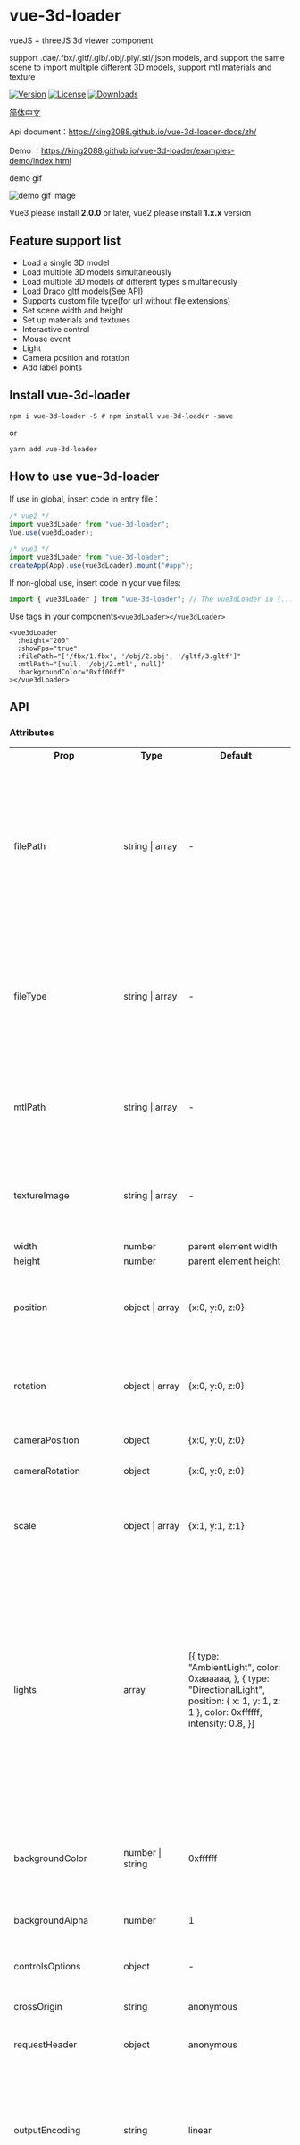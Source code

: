 # vue-3d-loader

vueJS + threeJS 3d viewer component.  

support .dae/.fbx/.gltf/.glb/.obj/.ply/.stl/.json models, and support the same scene to import multiple different 3D models, support mtl materials and texture

[![Version](https://img.shields.io/npm/v/vue-3d-loader.svg)](https://www.npmjs.com/package/vue-3d-loader) [![License](https://img.shields.io/npm/l/vue-3d-loader.svg)](https://www.npmjs.com/package/vue-3d-loader) [![Downloads](https://img.shields.io/npm/dt/vue-3d-loader.svg)](https://www.npmjs.com/package/vue-3d-loader)

[简体中文](./readme_CN.md)

Api document：<https://king2088.github.io/vue-3d-loader-docs/zh/>

Demo ：<https://king2088.github.io/vue-3d-loader/examples-demo/index.html>

demo gif

![demo gif image](./demo.gif)

Vue3 please install **2.0.0** or later, vue2 please install **1.x.x** version

## Feature support list

- Load a single 3D model
- Load multiple 3D models simultaneously
- Load multiple 3D models of different types simultaneously
- Load Draco gltf models(See API)
- Supports custom file type(for url without file extensions)
- Set scene width and height
- Set up materials and textures
- Interactive control
- Mouse event
- Light
- Camera position and rotation
- Add label points

## Install vue-3d-loader

```shell
npm i vue-3d-loader -S # npm install vue-3d-loader -save
```

or

```shell
yarn add vue-3d-loader
```

## How to use vue-3d-loader

If use in global, insert code in entry file：

```js
/* vue2 */
import vue3dLoader from "vue-3d-loader";
Vue.use(vue3dLoader);

/* vue3 */
import vue3dLoader from "vue-3d-loader";
createApp(App).use(vue3dLoader).mount("#app");
```

If non-global use, insert code in your vue files:

```js
import { vue3dLoader } from "vue-3d-loader"; // The vue3dLoader in {...}
```

Use tags in your components`<vue3dLoader></vue3dLoader>`

```vue
<vue3dLoader
  :height="200"
  :showFps="true"
  :filePath="['/fbx/1.fbx', '/obj/2.obj', '/gltf/3.gltf']"
  :mtlPath="[null, '/obj/2.mtl', null]"
  :backgroundColor="0xff00ff"
></vue3dLoader>
```

## API

### Attributes

<table>
<tr>
  <th>Prop</th>
  <th style="min-width:100px">Type</th>
  <th>Default</th>
  <th>Value</th>
  <th>Description</th>
</tr>
<tr>
  <td>
  filePath
  </td>
  <td>string | array</td>
  <td>-</td>
  <td>

  ```js
  const filePath = './models/tree.obj'
  /* or */
  const filePath = [
    './models/tree.obj', 
    './models/building.obj'
  ]
  ```

  </td>
  <td>
  
  File path, supports multiple files to be loaded together, note: If each file corresponds to a material, you need to set the material **mtlPath** as an array. The same is true for image textures, which need to be set to **textureImage** as an array
  </td>
</tr>
<tr>
  <td>
  fileType
  </td>
  <td>string | array</td>
  <td>-</td>
  <td>

  ```js
  const fileType = 'obj'
  /* or */
  const fileType = ['obj', 'gltf']
  ```

  </td>
  <td>
  
  File type is the 3d model(s) file extension, is used for filePath(http url) without file extensions. Is used together with filePath. If filePath is an array, this parameter must be an array.
  </td>
</tr>
<tr>
  <td>
  mtlPath
  </td>
  <td>string | array</td>
  <td>-</td>
  <td>

  ```js
  const mltPath = './models/tree.mlt'
  /* or */
  const mltPath = [
    './models/tree.mlt',
    './models/building.mlt'
  ]
  ```

  </td>
  <td>

  Material path, supports multiple materials to be loaded together, set this parameter to an array, you must set **filePath** to an array
  </td>
</tr>
<tr>
  <td>
  textureImage
  </td>
  <td>string | array</td>
  <td>-</td>
  <td>

  ```js
  const textureImage = './texture/tree.jpg'
  /* or */
  const textureImage = [
    './texture/tree.jpg',
    null, 
    './building.png'
  ]
  ```

  </td>
  <td>

  jpg/png texture, if is array, **filePath** must be set to an array
  </td>
</tr>
<tr>
  <td>
  width
  </td>
  <td>number</td>
  <td>parent element width</td>
  <td>100</td>
  <td>
  Scene width
  </td>
</tr>
<tr>
  <td>
  height
  </td>
  <td>number</td>
  <td>parent element height</td>
  <td>100</td>
  <td>
  Scene height
  </td>
</tr>
<tr>
  <td>
  position
  </td>
  <td>object | array</td>
  <td>{x:0, y:0, z:0}</td>
  <td>
  
  ```js
  const position = {x:0, y:0, z:0}
  // or
  const position = [
    {x:10, y:10, z:10},
    {x:50, y:50, z:50}
  ]
  ```

  </td>
  <td>
  Model position coordinates, position use array type when filePath is an array
  </td>
</tr>
<tr>
  <td>
  rotation
  </td>
  <td>object | array</td>
  <td>{x:0, y:0, z:0}</td>
  <td>
  
  ```js
  const rotation = {x:0, y:0, z:0}
  // or
  const rotation = [
    {x: 10, y:20, z:30},
    {x: 0, y: 16, z: 20}
  ]
  ```

  </td>
  <td>
  Model rotation coordinates, rotation use array type when filePath is an array
  </td>
</tr>
<tr>
  <td>
  cameraPosition
  </td>
  <td>object</td>
  <td>{x:0, y:0, z:0}</td>
  <td>
  
  ```js
  const cameraPosition = {x:0, y:0, z:0}
  ```

  </td>
  <td>
  Camera position coordinates
  </td>
</tr>
<tr>
  <td>
  cameraRotation
  </td>
  <td>object</td>
  <td>{x:0, y:0, z:0}</td>
  <td>
  
  ```js
  const cameraRotation = {x:0, y:0, z:0}
  ```

  </td>
  <td>
  Camera rotation coordinates
  </td>
</tr>
<tr>
  <td>
  scale
  </td>
  <td>object | array</td>
  <td>{x:1, y:1, z:1}</td>
  <td>
  
  ```js
  const scale = {x:1, y:2, z:1}
  // or
  const scale = [
    {x:1, y:2, z:1},
    {x:0.5, y:0.5, z:0.5}
  ]
  ```

  </td>
  <td>
  Model scale, scale use array type when filePath is an array
  </td>
</tr>
<tr>
  <td>
  lights
  </td>
  <td>array</td>
  <td>[{
        type: "AmbientLight",
        color: 0xaaaaaa,
      },
      {
        type: "DirectionalLight",
        position: { x: 1, y: 1, z: 1 },
        color: 0xffffff,
        intensity: 0.8,
      }]</td>
  <td>
  
  ```js
  const lights = [
    { 
      type: "AmbientLight", 
      color: "red", 
    }, 
    { 
      type: "DirectionalLight", 
      position: { x: 100, y: 10, z: 100 }, 
      color: "green", 
      intensity: 0.8, 
    }, 
    { 
      type: "PointLight", 
      color: "#000000", 
      position: { x: 200, y: -200, z: 100 }, 
      intensity: 1 
    }, 
    { 
      type: "HemisphereLight",
      skyColor: "#00FF00",
      groundColor: "#000000",
      position: { x: 200, y: -200, z: 100 }
    }
  ]
  ```

  </td>
  <td>
  Lights is array, type AmbientLight | DirectionalLight | PointLight | HemisphereLight
  </td>
</tr>
<tr>
  <td>
  backgroundColor
  </td>
  <td>number | string</td>
  <td>0xffffff</td>
  <td>
  
  ```js
  const bgColor = 0xff00ff
  /* or */
  const bgColor = 'red'
  /* or */
  const bgColor = '#000000'
  /* or */
  const bgColor = 'rgba(0, 0, 0, 0.5)'
  ```

  </td>
  <td>
  Scene background color
  </td>
</tr>
<tr>
  <td>
  backgroundAlpha
  </td>
  <td>number</td>
  <td>1</td>
  <td>
  
  ```js
  const bgAlpha = 0.5
  ```

  </td>
  <td>
  Background transparency. value range 0-1
  </td>
</tr>
<tr>
  <td>
  controlsOptions
  </td>
  <td>object</td>
  <td>-</td>
  <td>-</td>
  <td>

  Control parameter [OrbitControls Properties](https://threejs.org/docs/#examples/en/controls/OrbitControls)
  </td>
</tr>
<tr>
  <td>
  crossOrigin
  </td>
  <td>string</td>
  <td>anonymous</td>
  <td>anonymous | use-credentials</td>
  <td>
  Cross-domain configuration.
  </td>
</tr>
<tr>
  <td>
  requestHeader
  </td>
  <td>object</td>
  <td>anonymous</td>
  <td>
  
  ```js
  const headers = { 
    'Authorization': 'Bearer token'
  }
  ```

  </td>
  <td>
  Set request header.
  </td>
</tr>
<tr>
  <td>
  outputEncoding
  </td>
  <td>string</td>
  <td>linear</td>
  <td>linear or sRGB</td>
  <td>

  linear is LinearEncoding, sRGB is sRGBEncoding (sRGBEncoding can restore material color better).
  Renderer's output encoding [WebGLRenderer OutputEncoding](https://threejs.org/docs/index.html#api/en/renderers/WebGLRenderer.outputEncoding)
  </td>
</tr>
<tr>
  <td>
  webGLRendererOptions
  </td>
  <td>object</td>
  <td>{ antialias: true, alpha: true }</td>
  <td>-</td>
  <td>

  WebGLRenderer options [WebGLRenderer Parameters](https://threejs.org/docs/index.html#api/zh/renderers/WebGLRenderer)
  </td>
</tr>
<tr>
  <td>
  showFps
  </td>
  <td>boolean</td>
  <td>false</td>
  <td>-</td>
  <td>

  Show stats infomation
  </td>
</tr>
<tr>
  <td>
  clearScene
  </td>
  <td>boolean</td>
  <td>false</td>
  <td>-</td>
  <td>Clear scene</td>
</tr>
<tr>
  <td>
  parallelLoad
  </td>
  <td>boolean</td>
  <td>false</td>
  <td>-</td>
  <td>
  
  Enable/disable parallel load models (useful only for multi-model loading). **Use this attribute, the process event will be unpredictable**
  </td>
</tr>
<tr>
  <td>
  labels
  </td>
  <td>array</td>
  <td>-</td>
  <td>
  
  ```js
  const labels = [
    {
      image: "", 
      text: "", 
      textStyle: { 
        fontFamily: "Arial", 
        fontSize: 18, 
        fontWeight: "normal", 
        lineHeight: 1, 
        color: "#ffffff", 
        borderWidth: 8, 
        borderRadius: 4, 
        borderColor: "rgba(0,0,0,1)",
        backgroundColor: "rgba(0, 0, 0, 1)" 
      }, 
      position: {x:0, y:0, z:0}, 
      scale:{x:1, y:1, z:0}, 
      sid: null
    }
  ]
  ```

  </td>
  <td>
  
  Add an image/text label and set image to display the image label. Set text to display text labels. Text styles can be set using textStyle. For examples, see the [examples/add-label.vue](./src/examples/add-label.vue) file
  </td>
</tr>
<tr>
  <td>
  autoPlay
  </td>
  <td>boolean</td>
  <td>true</td>
  <td>-</td>
  <td>
  Play/stop the 3d model animations
  </td>
</tr>
<tr>
  <td>
  enableDraco
  </td>
  <td>boolean</td>
  <td>false</td>
  <td>-</td>
  <td>

  Load the Gltf Draco model, you need to enable Draco decryption. After the Draco decryption library is enabled, you need to [download Draco decryption library](https://github.com/king2088/vue-3d-loader/blob/master/public/assets/draco.7z) and put it into the default directory assets. The default directory is assets/draco/gltf/. If you want to change the default draco directory, use <i>dracoDir</i> parameter. [About draco and threeJS](https://threejs.org/docs/index.html?q=draco#examples/en/loaders/DRACOLoader)
  </td>
</tr>
<tr>
  <td>
  dracoDir
  </td>
  <td>string</td>
  <td>assets/draco/gltf/</td>
  <td>-</td>
  <td>
  Draco decryption library default directory, you can modified it.
  </td>
</tr>
<tr>
  <td>
  intersectRecursive
  </td>
  <td>boolean</td>
  <td>false</td>
  <td>-</td>
  <td>

  If true, it also checks all descendants. Otherwise it only checks intersection with the object.
  </td>
</tr>
<tr>
  <td>
  enableDamping
  </td>
  <td>boolean</td>
  <td>false</td>
  <td>-</td>
  <td>

  Set [enableDamping](https://threejs.org/docs/index.html#examples/zh/controls/OrbitControls.enableDamping) to true to enable damping (inertia), which can be used to give a sense of weight to the controls.
  </td>
</tr>
<tr>
  <td>
  dampingFactor
  </td>
  <td>number</td>
  <td>-</td>
  <td>-</td>
  <td>

  The damping inertia used if enableDamping is set to true. [dampingFactor](https://threejs.org/docs/index.html#examples/zh/controls/OrbitControls.dampingFactor)
  </td>
</tr>
<tr>
  <td>
  verticalCtrl
  </td>
  <td>boolean | object</td>
  <td>false</td>
  <td>-</td>
  <td>

  true，only enable vertical rotation of the camera
  </td>
</tr>
<tr>
  <td>
  horizontalCtrl
  </td>
  <td>boolean | object</td>
  <td>false</td>
  <td>-</td>
  <td>

  true，only enable horizontal rotation of the camera
  </td>
</tr>
<tr>
  <td>
  plyMaterial
  </td>
  <td>string</td>
  <td>MeshStandardMaterial</td>
  <td>-</td>
  <td>

  Value only support `MeshStandardMaterial` and `MeshBasicMaterial`. For ply model. [MeshStandardMaterial doc](https://threejs.org/docs/#api/en/materials/MeshStandardMaterial).[MeshBasicMaterial doc](https://threejs.org/docs/?q=MeshBasicMaterial#api/en/materials/MeshBasicMaterial).
  </td>
</tr>
<tr>
  <td>
  enableAxesHelper
  </td>
  <td>boolean</td>
  <td>false</td>
  <td>-</td>
  <td>

  Enable or show axes
  </td>
</tr>
<tr>
  <td>
  axesHelperSize
  </td>
  <td>number</td>
  <td>100</td>
  <td>-</td>
  <td>

  Axes size
  </td>
</tr>
<tr>
  <td>
  enableGridHelper
  </td>
  <td>boolean</td>
  <td>false</td>
  <td>-</td>
  <td>

  Enable or show grid
  </td>
</tr>
</table>

### Events

| event                        | description                                                          |
| ---------------------------- | -------------------------------------------------------------------- |
| mousedown(event, intersects) | mouse down, intersect: currently intersecting objects                |
| mousemove(event, intersects) | mouse move, intersect: currently intersecting objects                |
| mouseup(event, intersects)   | mouse up, intersect: currently intersecting objects                  |
| click(event, intersects)     | click, intersect: currently intersecting objects                     |
| load                         | load model event                                                     |
| process(event, fileIndex)    | loading progress, fileIndex: the index of the currently loaded model |
| error(event)                 | error event                                                          |

### Example

#### 1. Load a 3D model

supports dae/fbx/gltf(glb)/obj/ply/stl models

```vue
<!-- fbx model -->
<vue3dLoader
  filePath="models/collada/stormtrooper/stormtrooper.dae"
></vue3dLoader>
<!-- obj model -->
<vue3dLoader filePath="/obj/1.obj"></vue3dLoader>
```

#### 2. Loading multiple models in the same scene

```vue
<!-- 
    Load multiple models of different type,
    support for setting position, scale,
    and rotation for each model
-->
<template>
  <div class="check-box">
    <input type="checkbox" @change="change($event, 'position')" checked /> Set
    position
    <input type="checkbox" @change="change($event, 'rotation')" checked /> Set
    rotation
    <input type="checkbox" @change="change($event, 'scale')" checked /> Set
    scale
  </div>
  <vue3dLoader
    :filePath="filePath"
    :position="position"
    :rotation="rotation"
    :scale="scale"
    :cameraPosition="{ x: -0, y: 0, z: -500 }"
  />
</template>
<script setup lang="ts">
import { ref } from "vue";
const filePath = ref();
filePath.value = [
  "/models/fbx/Samba Dancing.fbx",
  "/models/collada/pump/pump.dae",
];
const position = ref();
position.value = [
  { x: 0, y: 0, z: 0 },
  { x: 100, y: 100, z: 100 },
];
const rotation = ref();
rotation.value = [
  { x: 0, y: 0, z: 0 },
  { x: 10, y: 1, z: 1 },
];
const scale = ref();
scale.value = [
  { x: 0.4, y: 0.4, z: 0.4 },
  { x: 0.8, y: 0.8, z: 0.8 },
];

function change(event: any, type: string) {
  const value = event.target.checked;
  switch (type) {
    case "position":
      value
        ? (position.value = [
            { x: 0, y: 0, z: 0 },
            { x: 100, y: 100, z: 100 },
          ])
        : (position.value = []);
      break;
    case "rotation":
      value
        ? (rotation.value = [
            { x: 0, y: 0, z: 0 },
            { x: 10, y: 1, z: 1 },
          ])
        : (rotation.value = []);
      break;
    case "scale":
      value
        ? (scale.value = [
            { x: 0.4, y: 0.4, z: 0.4 },
            { x: 0.8, y: 0.8, z: 0.8 },
          ])
        : (scale.value = []);
      break;
  }
}
</script>
```

#### 3. Material and texture

```vue
<!-- obj and mtl material -->
<vue3dLoader filePath="/obj/1.obj" mtlPath="/obj/1.mtl"></vue3dLoader>
<!-- fbx and png texture -->
<vue3dLoader filePath="/fbx/1.fbx" textureImage="/fbx/1.png"></vue3dLoader>
```

#### 4. Background color and transparency

```vue
<vue3dLoader
  filePath="/fbx/1.fbx"
  :backgroundAlpha="0.5"
  backgroundColor="red"
></vue3dLoader>
```

#### 5. Controls

```vue
<template>
  <div class="controls">
    <div class="buttons">
      <!-- Disable right-click drag -->
      <button @click="enablePan = !enablePan">
        {{ enablePan ? "disable" : "enable" }} translation
      </button>
      <!-- Disable zoom -->
      <button @click="enableZoom = !enableZoom">
        {{ enableZoom ? "disable" : "enable" }} zoom
      </button>
      <!-- Disable rotation -->
      <button @click="enableRotate = !enableRotate">
        {{ enableRotate ? "disable" : "enable" }} rotation
      </button>
    </div>
    <vue3dLoader
      :filePath="'/models/collada/elf/elf.dae'"
      :controlsOptions="{
        enablePan,
        enableZoom,
        enableRotate,
      }"
      :cameraPosition="{ x: 0, y: -10, z: 13 }"
    />
  </div>
</template>
<script setup lang="ts">
  import { ref } from "vue";
  const enablePan = ref(true);
  const enableZoom = ref(true);
  const enableRotate = ref(true);
</script>
```

#### 6. Rotate model

```vue
<template>
  <vue3dLoader
    :rotation="rotation"
    @load="onLoad()"
    filePath="/models/collada/elf/elf.dae"
  />
</template>
<script setup lang="ts">
  import { ref } from "vue";
  const rotation = ref();
  rotation.value = {
    x: -Math.PI / 2,
    y: 0,
    z: 0,
  };
  function onLoad() {
    rotate();
  }
  function rotate() {
    requestAnimationFrame(rotate);
    rotation.value.z -= 0.01;
  }
</script>
```

#### 7. Events

```vue
<template>
  <vue3dLoader filePath="/models/ply/Lucy100k.ply" @mousemove="onMouseMove" />
</template>
<script setup lang="ts">
  import { ref } from "vue";
  const object = ref(null);
  function onMouseMove(event: MouseEvent, intersected: any) {
    if (object.value) {
      (object.value as any).material.color.setStyle("#fff");
    }
    if (intersected) {
      object.value = intersected.object;
      (object.value as any).material.color.setStyle("#13ce66");
    }
  }
</script>
```

#### 8. Loader draco model

Need to download Draco repository storage with local static folder of your project, download url: <https://github.com/king2088/vue-3d-loader/blob/master/public/assets/draco.7z>

```vue
<template>
  <vue3dLoader
    filePath="/models/gltf/LittlestTokyo.glb"
    :cameraPosition="{ x: 10, y: 700, z: 1000 }"
    :enableDraco="true"
    dracoDir="/draco/"
    outputEncoding="sRGB"
  />
</template>
```

#### 9. More demos code

[Click here to see more demo code](https://github.com/king2088/vue-3d-loader/tree/master/src/examples)

### Docker deploy examples
```shell
  docker build -t vue/vue-3d-loader .
  # docker run
  docker run -p 8010:80 vue/vue-3d-loader
```

### Coming soon

- [x] Supports Vue3

### Bugs

[issues](https://github.com/king2088/vue-3d-loader/issues)

### Donate

![wxPay](/images/wxpay.png)

![aliPay](/images/alipay.png)

### Thanks

This plugin is inseparable from [vue-3d-model](https://github.com/hujiulong/vue-3d-model)
